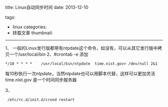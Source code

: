 title: Linux自动同步时间
date: 2013-12-10

tags:
 - linux
categories:
 - 转载文章
thumbnail:
---

 1、 一般的Linux发行版都带有ntpdate这个命令，如没有，可以从其它发行版中拷贝一个/usr/local/bin
 2、#crontab -e
 添加
 ```
 */10 * * * *    /usr/local/bin/ntpdate  time.nist.gov> /dev/null 2&1
 ```
 每10秒执行一次ntpdate，当然ntpdate也可以用脚本代替，这样可以更加灵活 time.nist.gov 是一个时间同步服务器

 3、
```
 /etc/rc.d/init.d/crond restart
```
